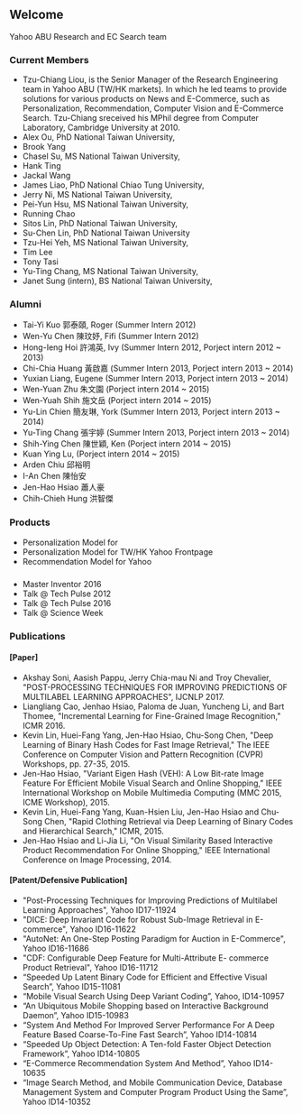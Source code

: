 ## Welcome 

Yahoo ABU Research and EC Search team

### Current Members
- Tzu-Chiang Liou, is the Senior Manager of the Research Engineering team in Yahoo ABU (TW/HK markets). In which he led teams to provide solutions for various products on News and E-Commerce, such as Personalization, Recommendation, Computer Vision and E-Commerce Search. Tzu-Chiang sreceived his MPhil degree from Computer Laboratory, Cambridge University at 2010. 
- Alex Ou, PhD National Taiwan University,
- Brook Yang
- Chasel Su, MS National Taiwan University,
- Hank Ting
- Jackal Wang
- James Liao, PhD National Chiao Tung University,
- Jerry Ni, MS National Taiwan University,
- Pei-Yun Hsu, MS National Taiwan University,
- Running Chao
- Sitos Lin, PhD National Taiwan University,
- Su-Chen Lin, PhD National Taiwan University
- Tzu-Hei Yeh, MS National Taiwan University,
- Tim Lee
- Tony Tasi
- Yu-Ting Chang, MS National Taiwan University,
- Janet Sung (intern), BS National Taiwan University,

### Alumni 
- Tai-Yi Kuo 郭泰頤, Roger (Summer Intern 2012)
- Wen-Yu Chen 陳玟妤, Fifi (Summer Intern 2012)
- Hong-Ieng Hoi 許鴻英, Ivy (Summer Intern 2012, Porject intern 2012 ~ 2013)
- Chi-Chia Huang 黃啟嘉 (Summer Intern 2013, Porject intern 2013 ~ 2014)
- Yuxian Liang, Eugene (Summer Intern 2013, Porject intern 2013 ~ 2014)
- Wen-Yuan Zhu 朱文園 (Porject intern 2014 ~ 2015)
- Wen-Yuah Shih 施文岳 (Porject intern 2014 ~ 2015)
- Yu-Lin Chien 簡友琳, York (Summer Intern 2013, Porject intern 2013 ~ 2014)
- Yu-Ting Chang 張宇婷 (Summer Intern 2013, Porject intern 2013 ~ 2014)
- Shih-Ying Chen 陳世穎, Ken (Porject intern 2014 ~ 2015)
- Kuan Ying Lu, (Porject intern 2014 ~ 2015)
- Arden Chiu 邱裕明
- I-An Chen 陳怡安
- Jen-Hao Hsiao 蕭人豪
- Chih-Chieh Hung 洪智傑

### Products 
- Personalization Model for 
- Personalization Model for TW/HK Yahoo Frontpage
- Recommendation Model for Yahoo 

### 
- Master Inventor 2016
- Talk @ Tech Pulse 2012
- Talk @ Tech Pulse 2016
- Talk @ Science Week 

### Publications
#### [Paper]
- Akshay Soni, Aasish Pappu, Jerry Chia-mau Ni and Troy Chevalier, "POST-PROCESSING TECHNIQUES FOR IMPROVING PREDICTIONS OF MULTILABEL LEARNING APPROACHES", IJCNLP 2017.
- Liangliang Cao, Jenhao Hsiao, Paloma de Juan, Yuncheng Li, and Bart Thomee, "Incremental Learning for Fine-Grained Image Recognition," ICMR 2016.
- Kevin Lin, Huei-Fang Yang, Jen-Hao Hsiao, Chu-Song Chen, "Deep Learning of Binary Hash Codes for Fast Image Retrieval," The IEEE Conference on Computer Vision and Pattern Recognition (CVPR) Workshops,  pp. 27-35, 2015.
- Jen-Hao Hsiao, "Variant Eigen Hash (VEH): A Low Bit-rate Image Feature For Efficient Mobile Visual Search and Online Shopping," IEEE International Workshop on Mobile Multimedia Computing (MMC 2015, ICME Workshop), 2015.
- Kevin Lin, Huei-Fang Yang, Kuan-Hsien Liu, Jen-Hao Hsiao and Chu-Song Chen, "Rapid Clothing Retrieval via Deep Learning of Binary Codes and Hierarchical Search," ICMR, 2015.
- Jen-Hao Hsiao and Li-Jia Li, "On Visual Similarity Based Interactive Product Recommendation For Online Shopping," IEEE International Conference on Image Processing, 2014.

#### [Patent/Defensive Publication]
- "Post-Processing Techniques for Improving Predictions of Multilabel Learning Approaches", Yahoo ID17-11924
- "DICE: Deep Invariant Code for Robust Sub-Image Retrieval in E-commerce", Yahoo ID16-11622
- "AutoNet: An One-Step Posting Paradigm for Auction in E-Commerce", Yahoo ID16-11686
- "CDF: Configurable Deep Feature for Multi-Attribute E- commerce Product Retrieval", Yahoo ID16-11712
- “Speeded Up Latent Binary Code for Efficient and Effective Visual Search”, Yahoo ID15-11081
- “Mobile Visual Search Using Deep Variant Coding”, Yahoo, ID14-10957
- “An Ubiquitous Mobile Shopping based on Interactive Background Daemon”, Yahoo ID15-10983
- “System And Method For Improved Server Performance For A Deep Feature Based Coarse-To-Fine Fast Search”, Yahoo ID14-10814
- “Speeded Up Object Detection: A Ten-fold Faster Object Detection Framework”, Yahoo ID14-10805
- “E-Commerce Recommendation System And Method”, Yahoo ID14-10635
- “Image Search Method, and Mobile Communication Device, Database Management System and Computer Program Product Using the Same”, Yahoo ID14-10352

